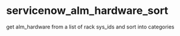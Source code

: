 # servicenow_alm_hardware_sort
get alm_hardware from a list of rack sys_ids and sort into categories

